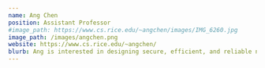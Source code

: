 ```yaml
---
name: Ang Chen
position: Assistant Professor
#image_path: https://www.cs.rice.edu/~angchen/images/IMG_6260.jpg
image_path: /images/angchen.png
website: https://www.cs.rice.edu/~angchen/
blurb: Ang is interested in designing secure, efficient, and reliable networked systems.
---
```

